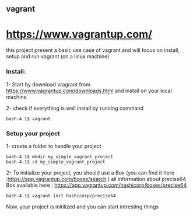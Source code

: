 ## vagrant
  # https://www.vagrantup.com/
this project present a basic use case of vagrant and will focus on install, setup and run vagrant (on a linux machine)
### Install:
  1- Start by download vragrant from https://www.vagrantup.com/downloads.html and install on your local machine
  
  2- check if everything is well install by running command
  ```
  bash-4.1$ vagrant
  ``` 
### Setup your project
  
  1- create a folder to handle your project 
  ```
  bash-4.1$ mkdir my_simple_vagrant_project
  bash-4.1$ cd my_simple_vagrant_project
  ```
  2- To initialize your project, you should use a Box (you can find it here :https://app.vagrantup.com/boxes/search )
  all information about precise64 Box available here : https://app.vagrantup.com/hashicorp/boxes/precise64
  ```
  bash-4.1$ vagrant init hashicorp/precise64
  ``` 
  Now, your project is initilized and you can start intresting things 
